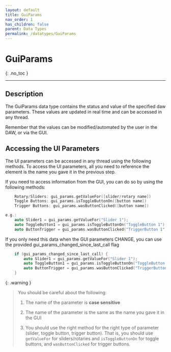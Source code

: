 ```yaml
---
layout: default
title: GuiParams
nav_order: 1
has_children: false
parent: Data Types
permalink: /datatypes/GuiParams
---
```


# GuiParams
{: .no_toc }

---
## Description
The GuiParams data type contains the status and value of the specified daw parameters. These values 
are updated in real time and can be accessed in any thread. 

Remember that the values can be modified/automated by the user in the DAW, or via the GUI.

## Accessing the UI Parameters
The UI parameters can be accessed in any thread using the following methods. To access the UI parameters, 
all you need to reference the element is the name you gave it in the previous step.

If you need to access information from the GUI, you can do so by using the
following methods:

```c++
    Rotary/Sliders: gui_params.getValueFor([slider/rotary name])
    Toggle Buttons: gui_params.isToggleButtonOn([button name])
    Trigger Buttons: gui_params.wasButtonClicked([button name])

e.g.:
    auto Slider1 = gui_params.getValueFor("Slider 1");
    auto ToggleButton1 = gui_params.isToggleButtonOn("ToggleButton 1");
    auto ButtonTrigger = gui_params.wasButtonClicked("TriggerButton 1");
```

If you only need this data when the GUI parameters CHANGE, you can use the
provided gui_params_changed_since_last_call flag 

```c++
    if (gui_params_changed_since_last_call) {
        auto Slider1 = gui_params.getValueFor("Slider 1");
        auto ToggleButton1 = gui_params.isToggleButtonOn("ToggleButton 1");
        auto ButtonTrigger = gui_params.wasButtonClicked("TriggerButton 1");
    }
```

{: .warning }
> You should be careful about the following:
> 
> 1. The name of the parameter is **case sensitive**
>
> 2. The name of the parameter is the same as the name you gave it in the GUI
> 
> 3. You should use the right method for the right type of parameter (slider, toggle button, trigger button). 
> That is, you should use `getValueFor` for sliders/rotaries and `isToggleButtonOn` for toggle buttons, and `wasButtonClicked` for trigger buttons.
